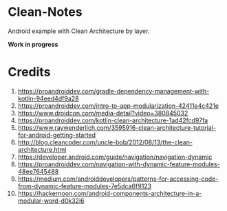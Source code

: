 # Clean-Notes
Android example with Clean Architecture by layer.

**Work in progress**

# Credits
1. https://proandroiddev.com/gradle-dependency-management-with-kotlin-94eed4df9a28
2. https://proandroiddev.com/intro-to-app-modularization-42411e4c421e
3. https://www.droidcon.com/media-detail?video=380845032
4. https://proandroiddev.com/kotlin-clean-architecture-1ad42fcd97fa
5. https://www.raywenderlich.com/3595916-clean-architecture-tutorial-for-android-getting-started
6. http://blog.cleancoder.com/uncle-bob/2012/08/13/the-clean-architecture.html
7. https://developer.android.com/guide/navigation/navigation-dynamic
8. https://proandroiddev.com/navigation-with-dynamic-feature-modules-48ee7645488
9. https://medium.com/androiddevelopers/patterns-for-accessing-code-from-dynamic-feature-modules-7e5dca6f9123
10. https://hackernoon.com/android-components-architecture-in-a-modular-word-d0k32i6
